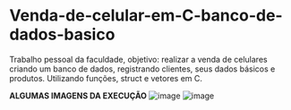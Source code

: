 # Venda-de-celular-em-C-banco-de-dados-basico
Trabalho pessoal da faculdade, objetivo: realizar a venda de celulares criando um banco de dados, registrando clientes, 
seus dados básicos e produtos. Utilizando funções, struct e vetores em C.


**ALGUMAS IMAGENS DA EXECUÇÃO**
![image](https://user-images.githubusercontent.com/120617245/215968945-e97b4913-c538-4231-ba9e-9592db6cbef3.png)
![image](https://user-images.githubusercontent.com/120617245/215969083-f32e7e45-60c0-43b4-ba8a-4ce796d4f82b.png)


